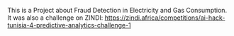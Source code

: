 This is a Project about Fraud Detection in Electricity and Gas Consumption.
It was also a challenge on ZINDI: https://zindi.africa/competitions/ai-hack-tunisia-4-predictive-analytics-challenge-1
